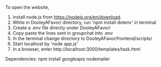 To open the website, 
1. install node.js from https://nodejs.org/en/download.
2. While in DooleyAFavor/ directory, run 'npm install dotenv' in terminal
3. Create a .env file directly under DooleyAFavor/
4. Copy paste the lines sent in groupchat into .env
5. In the terminal change directory to DooleyAFavor/frontend/scripts/
6. Start localhost by 'node app.js'
7. In a browser, enter http://localhost:3000/templates/task.html



Dependencies: npm install googleapis nodemailer
